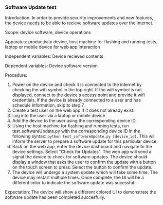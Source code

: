 ### Software Update test
Introduction: In order to provide security improvements and new features, the device needs to be able to recieve software updates over the internet.

Scope: device software, device operations

Apparatus: productivity device, host machine for flashing and running tests, laptop or mobile device for web app interaction

Independent variables: Device recieved contents 

Dependent variables: Device software version 

Procedure:

1. Power on the device and check it is connected to the internet by checking the wifi symbol in the top right. If the wifi symbol is not displayed, connect to the device's access point and provide it wifi credentials. If the device is already connected to a user and has schedule information, skip to step 7.
2. Create a test user on the web app if it does not already exist. 
3. Log into the user via a laptop or mobile device. 
4. Add the device to the user using the corresponding device ID.
5. Using the host machine for flashing and running tests, run test_softwareUpdate.py with the corresponding device ID in the following syntax: `python test_softwareUpdate.py [device_id]`. This will inform the server to prepare a software update for this particular device.
5. Back on the web app, enter the device dashboard and navigate to the device settings. Select "Check for Updates". The web app will send a signal the device to check for software updates. The device should display a window that asks the user to confirm the update with a button on the touch screen to press. Select the button to confirm the update.
6. The device will undergo a system update which will take some time. The device may restart multiple times. Once complete, the UI will be a different color to indicate the software update was sucessful.

Expectation: The device will show a different colored UI to demonstrate the software update has been completed succesfully. 
